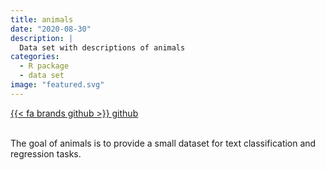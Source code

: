 ```yaml
---
title: animals
date: "2020-08-30"
description: |
  Data set with descriptions of animals
categories:
  - R package
  - data set
image: "featured.svg"
---
```

  
<div class="project-buttons">
<a href="https://github.com/EmilHvitfeldt/animals">
  {{< fa brands github >}} github
</a>
</div>
<br>
  
The goal of animals is to provide a small dataset for text classification and regression tasks.
